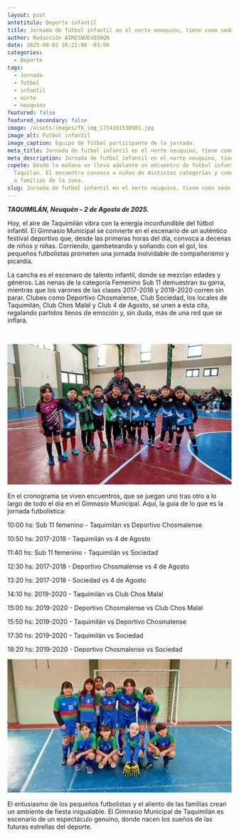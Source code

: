 ```yaml
---
layout: post
antetitulo: Deporte infantil
title: Jornada de fútbol infantil en el norte neuquino, tiene como sede a Taquimilan.
author: Redacción AIRESNUEVOSNQN
date: 2025-08-02 16:21:00 -03:00
categories:
  - Deporte
tags:
  - Jornada
  - futbol
  - infantil
  - norte
  - neuquino
featured: false
featured_secondary: false
image: /assets/images/fb_img_1754161538901.jpg
image_alt: Futbol infantil
image_caption: Equipo de fútbol participante de la jornada.
meta_title: Jornada de futbol infantil en el norte neuquino, tiene como sede a Taquimilan.
meta_description: Jornada de futbol infantil en el norte neuquino, tiene como sede a Taquimilan.
copete: Désde la mañana se lleva adelante un encuentro de futbol infantil en
  Taquilan. El encuentro convoca a niños de distintas categorias y como público
  a familias de la zona.
slug: Jornada de futbol infantil en el norte neuquino, tiene como sede a Taquimilan.
---
```

***TAQUIMILÁN, Neuquén – 2 de Agosto de 2025.***

​Hoy, el aire de Taquimilán vibra con la energía inconfundible del fútbol infantil. El Gimnasio Municipal se convierte en el escenario de un auténtico festival deportivo que, desde las primeras horas del día, convoca a decenas de niños y niñas. Corriendo, gambeteando y soñando con el gol, los pequeños futbolistas prometen una jornada inolvidable de compañerismo y picardía.

​La cancha es el escenaro de talento infantil, donde se mezclan edades y géneros. Las nenas de la categoría Femenino Sub 11 demuestran su garra, mientras que los varones de las clases 2017-2018 y 2019-2020 corren sin parar. Clubes como Deportivo Chosmalense, Club Sociedad, los locales de Taquimilán, Club Chos Malal y Club 4 de Agosto, se unen a esta cita, regalando partidos llenos de emoción y, sin duda, más de una red que se inflará.

![]()

![](/assets/images/fb_img_1754161529015.jpg)

​En el cronograma se viven encuentros, que se juegan uno tras otro a lo largo de todo el día en el Gimnasio Municipal. Aquí, la guía de lo que es la jornada futbolística:

​10:00 hs: Sub 11 femenino - Taquimilán vs Deportivo Chosmalense

​10:50 hs: 2017-2018 - Taquimilán vs 4 de Agosto

​11:40 hs: Sub 11 femenino - Taquimilán vs Sociedad

​12:30 hs: 2017-2018 - Deportivo Chosmalense vs 4 de Agosto

​13:20 hs: 2017-2018 - Sociedad vs 4 de Agosto

​14:10 hs: 2019-2020 - Taquimilán vs Club Chos Malal

​15:00 hs: 2019-2020 - Deportivo Chosmalense vs Club Chos Malal

​15:50 hs: 2019-2020 - Taquimilán vs Deportivo Chosmalense

​17:30 hs: 2019-2020 - Taquimilán vs Sociedad

​18:20 hs: 2019-2020 - Deportivo Chosmalense vs Sociedad

![](/assets/images/fb_img_1754161522158.jpg)



​El entusiasmo de los pequeños futbolistas y el aliento de las familias crean un ambiente de fiesta inigualable. El Gimnasio Municipal de Taquimilán es escenario de un espectáculo genuino, donde nacen los sueños de las futuras estrellas del deporte.
